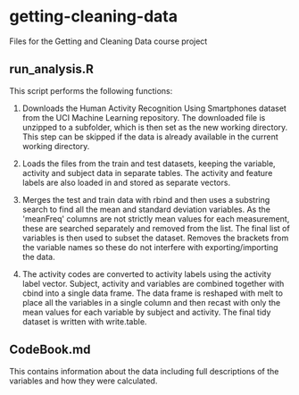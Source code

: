 # getting-cleaning-data
Files for the Getting and Cleaning Data course project

## run_analysis.R
This script performs the following functions:

1) Downloads the Human Activity Recognition Using Smartphones dataset from the UCI Machine Learning repository.
The downloaded file is unzipped to a subfolder, which is then set as the new working directory.
This step can be skipped if the data is already available in the current working directory.

2) Loads the files from the train and test datasets, keeping the variable, activity and subject data in separate tables.
The activity and feature labels are also loaded in and stored as separate vectors.

3) Merges the test and train data with rbind and then uses a substring search to find all the mean and standard deviation variables.
As the 'meanFreq' columns are not strictly mean values for each measurement, these are searched separately and removed from the list.
The final list of variables is then used to subset the dataset.
Removes the brackets from the variable names so these do not interfere with exporting/importing the data.

4) The activity codes are converted to activity labels using the activity label vector. 
Subject, activity and variables are combined together with cbind into a single data frame. 
The data frame is reshaped with melt to place all the variables in a single column and
then recast with only the mean values for each variable by subject and activity. 
The final tidy dataset is written with write.table.

## CodeBook.md
This contains information about the data including full descriptions of the variables and how they were calculated.
